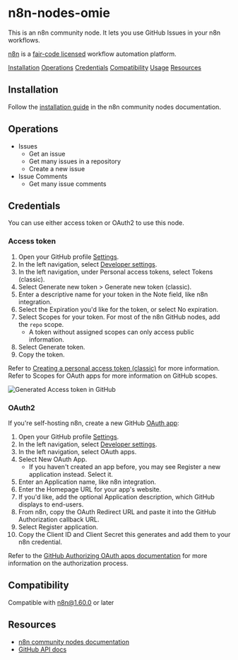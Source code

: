 # n8n-nodes-omie

This is an n8n community node. It lets you use GitHub Issues in your n8n workflows.

[n8n](https://n8n.io/) is a [fair-code licensed](https://docs.n8n.io/sustainable-use-license/) workflow automation platform.

[Installation](#installation)
[Operations](#operations)
[Credentials](#credentials)
[Compatibility](#compatibility)
[Usage](#usage)
[Resources](#resources)

## Installation

Follow the [installation guide](https://docs.n8n.io/integrations/community-nodes/installation/) in the n8n community nodes documentation.

## Operations

- Issues
    - Get an issue
    - Get many issues in a repository
    - Create a new issue
- Issue Comments
    - Get many issue comments

## Credentials

You can use either access token or OAuth2 to use this node.

### Access token

1. Open your GitHub profile [Settings](https://github.com/settings/profile).
2. In the left navigation, select [Developer settings](https://github.com/settings/apps).
3. In the left navigation, under Personal access tokens, select Tokens (classic).
4. Select Generate new token > Generate new token (classic).
5. Enter a descriptive name for your token in the Note field, like n8n integration.
6. Select the Expiration you'd like for the token, or select No expiration.
7. Select Scopes for your token. For most of the n8n GitHub nodes, add the `repo` scope.
    - A token without assigned scopes can only access public information.
8. Select Generate token.
9. Copy the token.

Refer to [Creating a personal access token (classic)](https://docs.github.com/en/authentication/keeping-your-account-and-data-secure/managing-your-personal-access-tokens#creating-a-personal-access-token-classic) for more information. Refer to Scopes for OAuth apps for more information on GitHub scopes.

![Generated Access token in GitHub](https://docs.github.com/assets/cb-17251/mw-1440/images/help/settings/personal-access-tokens.webp)

### OAuth2

If you're self-hosting n8n, create a new GitHub [OAuth app](https://docs.github.com/en/apps/oauth-apps):

1. Open your GitHub profile [Settings](https://github.com/settings/profile).
2. In the left navigation, select [Developer settings](https://github.com/settings/apps).
3. In the left navigation, select OAuth apps.
4. Select New OAuth App.
    - If you haven't created an app before, you may see Register a new application instead. Select it.
5. Enter an Application name, like n8n integration.
6. Enter the Homepage URL for your app's website.
7. If you'd like, add the optional Application description, which GitHub displays to end-users.
8. From n8n, copy the OAuth Redirect URL and paste it into the GitHub Authorization callback URL.
9. Select Register application.
10. Copy the Client ID and Client Secret this generates and add them to your n8n credential.

Refer to the [GitHub Authorizing OAuth apps documentation](https://docs.github.com/en/apps/oauth-apps/using-oauth-apps/authorizing-oauth-apps) for more information on the authorization process.

## Compatibility

Compatible with n8n@1.60.0 or later

## Resources

* [n8n community nodes documentation](https://docs.n8n.io/integrations/#community-nodes)
* [GitHub API docs](https://docs.github.com/en/rest/issues)
